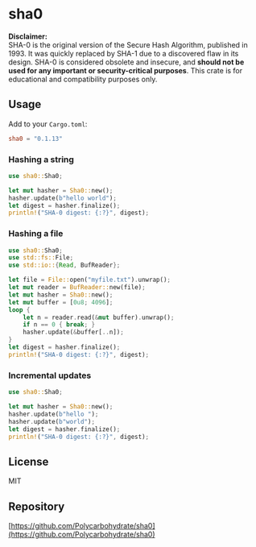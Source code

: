 # sha0

**Disclaimer:**  
SHA-0 is the original version of the Secure Hash Algorithm, published in 1993. It was quickly replaced by SHA-1 due to a discovered flaw in its design. SHA-0 is considered obsolete and insecure, and **should not be used for any important or security-critical purposes**. This crate is for educational and compatibility purposes only.

## Usage

Add to your `Cargo.toml`:

```toml
sha0 = "0.1.13"
```

### Hashing a string

```rust
use sha0::Sha0;

let mut hasher = Sha0::new();
hasher.update(b"hello world");
let digest = hasher.finalize();
println!("SHA-0 digest: {:?}", digest);
```

### Hashing a file

```rust
use sha0::Sha0;
use std::fs::File;
use std::io::{Read, BufReader};

let file = File::open("myfile.txt").unwrap();
let mut reader = BufReader::new(file);
let mut hasher = Sha0::new();
let mut buffer = [0u8; 4096];
loop {
    let n = reader.read(&mut buffer).unwrap();
    if n == 0 { break; }
    hasher.update(&buffer[..n]);
}
let digest = hasher.finalize();
println!("SHA-0 digest: {:?}", digest);
```

### Incremental updates

```rust
use sha0::Sha0;

let mut hasher = Sha0::new();
hasher.update(b"hello ");
hasher.update(b"world");
let digest = hasher.finalize();
println!("SHA-0 digest: {:?}", digest);
```

## License

MIT

## Repository

[https://github.com/Polycarbohydrate/sha0](https://github.com/Polycarbohydrate/sha0)
